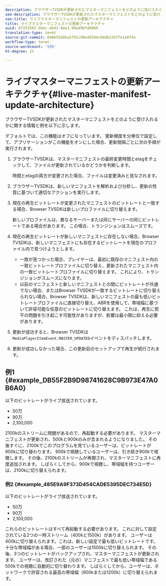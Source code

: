 ```yaml
---
description: ブラウザーTVSDKが更新されたマスターマニフェストをどのように受け入れるかに関する情報と例を以下に示します。
seo-description: ブラウザーTVSDKが更新されたマスターマニフェストをどのように受け入れるかに関する情報と例を以下に示します。
seo-title: ライブマスターマニフェストの更新アーキテクチャ
title: ライブマスターマニフェストの更新アーキテクチャ
uuid: 6f253502-8dec-4b42-9ee1-99ad9bfd6080
translation-type: tm+mt
source-git-commit: 040655d8ba5f91c98ed0584c08db226ffe1e0f4e
workflow-type: tm+mt
source-wordcount: '559'
ht-degree: 1%

---
```



# ライブマスターマニフェストの更新アーキテクチャ{#live-master-manifest-update-architecture}

ブラウザーTVSDKが更新されたマスターマニフェストをどのように受け入れるかに関する情報と例を以下に示します。

デフォルトでは、この機能はオフになっています。 更新頻度を分単位で設定して、アプリケーションがこの機能をオンにした場合、更新間隔ごとに次の手順が実行されます。

1. ブラウザーTVSDKは、マスターマニフェストの最終変更時間とetagをチェックして、ファイルが更新されているかどうかを判断します。

   時間とetagの両方が変更された場合、ファイルは変更済みと見なされます。
1. ブラウザーTVSDKは、新しいマニフェストを解析および分析し、更新の性質に基づいて適切なアクションを実行します。
1. 現在の再生ビットレートが変更されたマニフェストのビットレートと一致する場合、Browser TVSDKは新しいプロファイルに切り替えます。

   新しいプロファイルは、異なるサーバーまたは同じサーバーの同じビットレートである場合があります。 この場合、トランジションはスムーズです。
1. 現在の再生ビットレートが新しいマニフェストに存在しない場合、Browser TVSDKは、新しいマニフェストにも存在するビットレートを現在のプロファイル内で見つけようとします。

   * 一致が見つかった場合、プレイヤーは、最初に既存のマニフェスト内の一致ビットレートプロファイルに切り替え、更新されたマニフェスト内の一致ビットレートプロファイルに切り替えます。 これにより、トランジションがスムーズになります。
   * 以前のマニフェストと新しいマニフェストとの間にビットレートが共通でない場合、またはBrowser TVSDKが一致するビットレートに切り替えられない場合、Browser TVSDKは、新しいマニフェストの最も低いビットレートプロファイルに直接切り替え、ABRを使用して、帯域幅に基づいて許容可能な任意のビットレートに切り替えます。 これは、再生に若干の問題を引き起こす可能性がありますが、影響は最小限に抑える必要があります。

1. 更新が成功すると、Browser TVSDKは`MediaPlayerItemEvent.MASTER_UPDATED`イベントをディスパッチします。
1. 更新が成功しなかった場合、この更新前のセットアップで再生が続行されます。

## 例1 {#example_DB55F2B9D98741628C9B973E47A0B6A0}

以下のビットレートがライブ放送されています。

* 50万
* 90万
* 2,100,000

2100kのストリームに問題があるので、再起動する必要があります。 マスターマニフェストが更新され、500kと900kのみが含まれるようになりました。 その後すぐに、2100kでこのプログラムを見ているユーザーは、ビットレートが900kに切り替わります。 900kで視聴しているユーザーは、引き続き900kで視聴します。 その後、2100kのストリームが再開され、マスターマニフェストに再度追加されます。 しばらくしてから、900kで視聴し、帯域幅を持つユーザーは、2100kに切り替えられます。

### 例2 {#example_485E9A9F373D454CADE5395DEC734E5D}

以下のビットレートがライブ放送されています。

* 50万
* 90万
* 2,100,000

これらのビットレートはすべて再起動する必要があります。 これに対して設定されている2つの一時ストリーム（400kと1500k）があります。 ユーザーは400kに切り替えられます。これは、新しい設定で最も低いビットレートです。 十分な帯域幅がある場合、一部のユーザーは1500kに切り替えられます。 その後、3つのビットレートがバックアップされ、マスターマニフェストが更新されます。 ユーザーは、改訂された（元の）マニフェストで最も低い帯域幅である500kでの視聴に自動的に切り替わります。 しばらくしてから、ユーザーは、ネットワークで許容される最高の帯域幅（900kまたは1200k）に切り替えられます。

<!-- 

WRITER: Add relref to api/psdk/asdoc-dhls_1.4/com/adobe/mediacore/events/MediaPlayerItemEvent.html#MASTER_UPDATED

 -->

